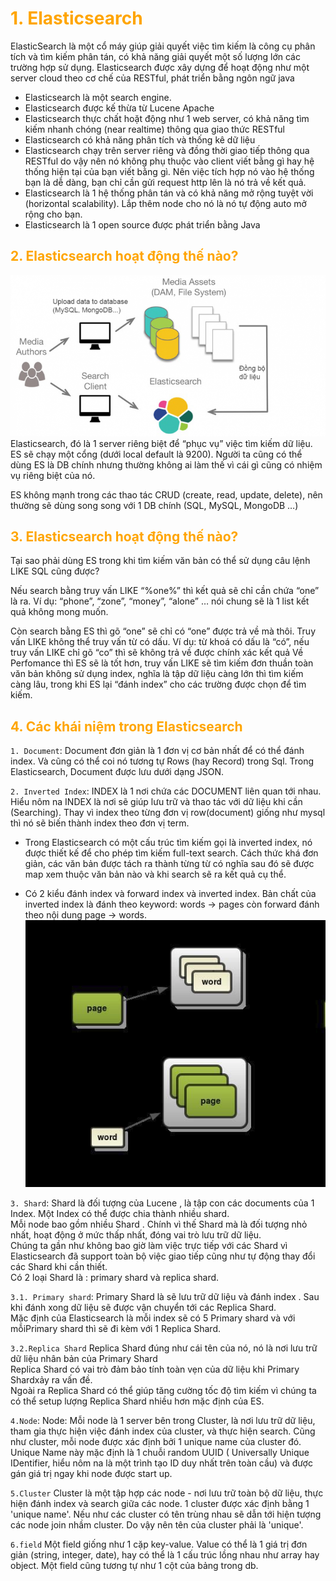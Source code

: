 <h1 style="color:orange">1. Elasticsearch</h1>
ElasticSearch là một cổ máy giúp giải quyết việc tìm kiếm là công cụ phân tích và tìm kiếm phân tán, có khả năng giải quyết một số lượng lớn các trường hợp sử dụng. Elasticsearch được xây dựng để hoạt động như một server cloud theo cơ chế của RESTful, phát triển bằng ngôn ngữ java

- Elasticsearch là một search engine.
- Elasticsearch được kế thừa từ Lucene Apache
- Elasticsearch thực chất hoặt động như 1 web server, có khả năng tìm kiếm nhanh chóng (near realtime) thông qua giao thức RESTful
- Elasticsearch có khả năng phân tích và thống kê dữ liệu
- Elasticsearch chạy trên server riêng và đồng thời giao tiếp thông qua RESTful do vậy nên nó không phụ thuộc vào client viết bằng gì hay hệ thống hiện tại của bạn viết bằng gì. Nên việc tích hợp nó vào hệ thống bạn là dễ dàng, bạn chỉ cần gửi request http lên là nó trả về kết quả.
- Elasticsearch là 1 hệ thống phân tán và có khả năng mở rộng tuyệt vời (horizontal scalability). Lắp thêm node cho nó là nó tự động auto mở rộng cho bạn.
- Elasticsearch là 1 open source được phát triển bằng Java
<h2 style="color:orange">2. Elasticsearch hoạt động thế nào?</h2>

![elasticsearch1](../img/elasticsearch1.png)<br>
Elasticsearch, đó là 1 server riêng biệt để “phục vụ” việc tìm kiếm dữ liệu. ES sẽ chạy một cổng (dưới local default là 9200). Người ta cũng có thể dùng ES là DB chính nhưng thường không ai làm thế vì cái gì cũng có nhiệm vụ riêng biệt của nó.

ES không mạnh trong các thao tác CRUD (create, read, update, delete), nên thường sẽ dùng song song với 1 DB chính (SQL, MySQL, MongoDB …)
<h2 style="color:orange">3. Elasticsearch hoạt động thế nào?</h2>
Tại sao phải dùng ES trong khi tìm kiếm văn bản có thể sử dụng câu lệnh LIKE SQL cũng được?

Nếu search bằng truy vấn LIKE “%one%” thì kết quả sẽ chỉ cần chứa “one” là ra. Ví dụ: “phone”, “zone”, “money”, “alone” … nói chung sẽ là 1 list kết quả không mong muốn.

Còn search bằng ES thì gõ “one” sẽ chỉ có “one” được trả về mà thôi. Truy vấn LIKE không thể truy vấn từ có dấu. Ví dụ: từ khoá có dấu là “có”, nếu truy vấn LIKE chỉ gõ “co” thì sẽ không trả về được chính xác kết quả Về Perfomance thì ES sẽ là tốt hơn, truy vấn LIKE sẽ tìm kiếm đơn thuần toàn văn bản không sử dụng index, nghĩa là tập dữ liệu càng lớn thì tìm kiếm càng lâu, trong khi ES lại “đánh index” cho các trường được chọn để tìm kiếm.
<h2 style="color:orange">4. Các khái niệm trong Elasticsearch</h2>

`1. Document`: Document đơn giản là 1 đơn vị cơ bản nhất để có thể đánh index. Và cũng có thể coi nó tương tự Rows (hay Record) trong Sql. Trong Elasticsearch, Document được lưu dưới dạng JSON.

`2. Inverted Index`: INDEX là 1 nơi chứa các DOCUMENT liên quan tới nhau. Hiểu nôm na INDEX là nơi sẽ giúp lưu trữ và thao tác với dữ liệu khi cần (Searching). Thay vì index theo từng đơn vị row(document) giống như mysql thì nó sẽ biến thành index theo đơn vị term.

- Trong Elasticsearch có một cấu trúc tìm kiếm gọi là inverted index, nó được thiết kế để cho phép tìm kiếm full-text search. Cách thức khá đơn giản, các văn bản được tách ra thành từng từ có nghĩa sau đó sẽ được map xem thuộc văn bản nào và khi search sẽ ra kết quả cụ thể.

- Có 2 kiểu đánh index và forward index và inverted index. Bản chất của inverted index là đánh theo keyword: words -> pages còn forward đánh theo nội dung page -> words.
![elasticsearch2](../img/elasticsearch2.png)<br>

`3. Shard`: Shard là đối tượng của Lucene , là tập con các documents của 1 Index. Một Index có thể được chia thành nhiều shard.<br>
Mỗi node bao gồm nhiều Shard . Chính vì thế Shard mà là đối tượng nhỏ nhất, hoạt động ở mức thấp nhất, đóng vai trò lưu trữ dữ liệu.<br>
Chúng ta gần như không bao giờ làm việc trực tiếp với các Shard vì Elasticsearch đã support toàn bộ việc giao tiếp cũng như tự động thay đổi các Shard khi cần thiết.<br>
Có 2 loại Shard là : primary shard và replica shard.

`3.1. Primary shard`: Primary Shard là sẽ lưu trữ dữ liệu và đánh index . Sau khi đánh xong dữ liệu sẽ được vận chuyển tới các Replica Shard.<br>
Mặc định của Elasticsearch là mỗi index sẽ có 5 Primary shard và với mỗiPrimary shard thì sẽ đi kèm với 1 Replica Shard.

`3.2.Replica Shard`
Replica Shard đúng như cái tên của nó, nó là nơi lưu trữ dữ liệu nhân bản của Primary Shard<br>
Replica Shard có vai trò đảm bảo tính toàn vẹn của dữ liệu khi Primary Shardxảy ra vấn đề.<br>
Ngoài ra Replica Shard có thể giúp tăng cường tốc độ tìm kiếm vì chúng ta có thể setup lượng Replica Shard nhiều hơn mặc định của ES.

`4.Node`: Node: Mỗi node là 1 server bên trong Cluster, là nơi lưu trữ dữ liệu, tham gia thực hiện việc đánh index của cluster, và thực hiện search. Cũng như cluster, mỗi node được xác định bởi 1 unique name của cluster đó. Unique Name này mặc định là 1 chuỗi random UUID ( Universally Unique IDentifier, hiểu nôm na là một trình tạo ID duy nhất trên toàn cầu) và được gán giá trị ngay khi node được start up.

`5.Cluster` Cluster là một tập hợp các node - nơi lưu trữ toàn bộ dữ liệu, thực hiện đánh index và search giữa các node. 1 cluster được xác định bằng 1 'unique name'. Nếu như các cluster có tên trùng nhau sẽ dẫn tới hiện tượng các node join nhầm cluster. Do vậy nên tên của cluster phải là 'unique'.

`6.field` Một field giống như 1 cặp key-value. Value có thể là 1 giá trị đơn giản (string, integer, date), hay có thể là 1 cấu trúc lồng nhau như array hay object. Một field cũng tương tự như 1 cột của bảng trong db.
